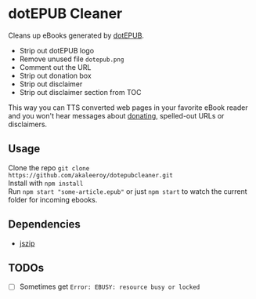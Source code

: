 # dotEPUB Cleaner

Cleans up eBooks generated by [dotEPUB](https://dotepub.com/).

- Strip out dotEPUB logo
- Remove unused file `dotepub.png`
- Comment out the URL
- Strip out donation box
- Strip out disclaimer
- Strip out disclaimer section from TOC

This way you can TTS converted web pages in your favorite eBook reader and you won't hear messages about [donating](https://dotepub.com/donate/), spelled-out URLs or disclaimers.

## Usage

Clone the repo `git clone https://github.com/akaleeroy/dotepubcleaner.git`  
Install with `npm install`  
Run `npm start "some-article.epub"` or just `npm start` to watch the current folder for incoming ebooks.

## Dependencies

- [jszip](https://www.npmjs.com/package/jszip)

## TODOs

- [ ] Sometimes get `Error: EBUSY: resource busy or locked`
